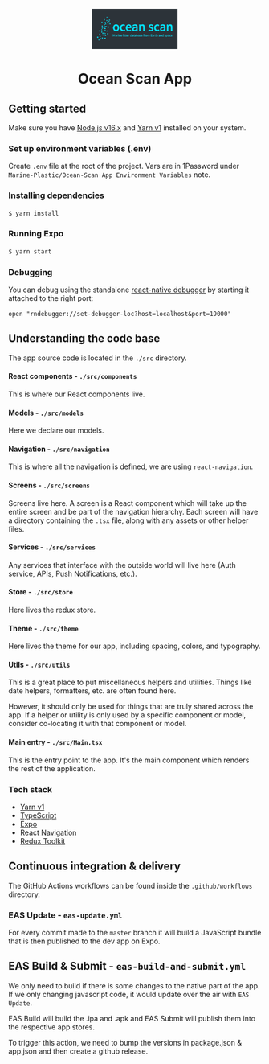 <p align="center">
  <img src="src/assets/images/icon_w_background.png" height="80" />
</p>
<h1 align="center">Ocean Scan App</h1>

## Getting started

Make sure you have [Node.js v16.x](https://nodejs.org/en/download/) and [Yarn v1](https://classic.yarnpkg.com/en/docs/install) installed on your system.

### Set up environment variables (.env)

Create `.env` file at the root of the project. Vars are in 1Password under `Marine-Plastic/Ocean-Scan App Environment Variables` note.

### Installing dependencies

```bash
$ yarn install
```

### Running Expo

```bash
$ yarn start
```

### Debugging

You can debug using the standalone [react-native debugger](https://github.com/jhen0409/react-native-debugger) by starting it attached to the right port:

```
open "rndebugger://set-debugger-loc?host=localhost&port=19000"
```

## Understanding the code base

The app source code is located in the `./src` directory.

#### React components - `./src/components`

This is where our React components live.

#### Models - `./src/models`

Here we declare our models.

#### Navigation - `./src/navigation`

This is where all the navigation is defined, we are using `react-navigation`.

#### Screens - `./src/screens`

Screens live here. A screen is a React component which will take up the entire screen and be part of the navigation hierarchy. Each screen will have a directory containing the `.tsx` file, along with any assets or other helper files.

#### Services - `./src/services`

Any services that interface with the outside world will live here (Auth service, APIs, Push Notifications, etc.).

#### Store - `./src/store`

Here lives the redux store.

#### Theme - `./src/theme`

Here lives the theme for our app, including spacing, colors, and typography.

#### Utils - `./src/utils`

This is a great place to put miscellaneous helpers and utilities. Things like date helpers, formatters, etc. are often found here.

However, it should only be used for things that are truly shared across the app. If a helper or utility is only used by a specific component or model, consider co-locating it with that component or model.

#### Main entry - `./src/Main.tsx`

This is the entry point to the app. It's the main component which renders the rest of the application.

### Tech stack

- [Yarn v1](https://classic.yarnpkg.com/)
- [TypeScript](https://www.typescriptlang.org/)
- [Expo](https://docs.expo.io/)
- [React Navigation](https://reactnavigation.org/)
- [Redux Toolkit](https://redux-toolkit.js.org/)

## Continuous integration & delivery

The GitHub Actions workflows can be found inside the `.github/workflows` directory.

### EAS Update - `eas-update.yml`

For every commit made to the `master` branch it will build a JavaScript bundle that is then published to the dev app on Expo.

## EAS Build & Submit - `eas-build-and-submit.yml`

We only need to build if there is some changes to the native part of the app. If we only changing javascript code, it would update over the air with `EAS Update`.

EAS Build will build the .ipa and .apk and EAS Submit will publish them into the respective app stores.

To trigger this action, we need to bump the versions in package.json & app.json and then create a github release.
